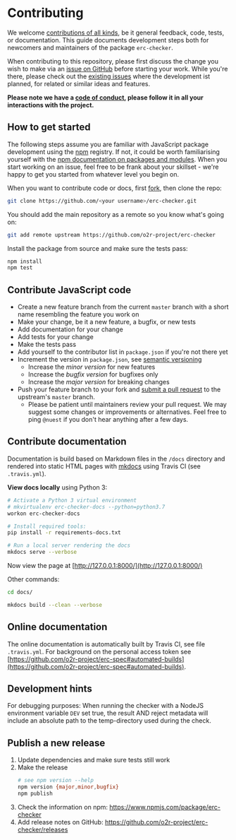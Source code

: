 # Contributing

We welcome [contributions of all kinds](https://opensource.guide/how-to-contribute/), be it general feedback, code, tests, or documentation.
This guide documents development steps both for newcomers and maintainers of the package `erc-checker`.

When contributing to this repository, please first discuss the change you wish to make via an [issue on GitHub](https://github.com/o2r-project/erc-checker/issues) before starting your work.
While you're there, please check out the [existing issues](https://github.com/o2r-project/erc-checker/issues)  where the development ist planned, for related or similar ideas and features.

**Please note we have a [code of conduct](CONDUCT.md), please follow it in all your interactions with the project.**

## How to get started

The following steps assume you are familiar with JavaScript package development using the [npm](https://www.npmjs.com/) registry.
If not, it could be worth familiarising yourself with the [npm documentation on packages and modules](https://docs.npmjs.com/packages-and-modules/).
When you start working on an issue, feel free to be frank about your skillset - we're happy to get you started from whatever level you begin on.

When you want to contribute code or docs, first [fork](https://help.github.com/en/articles/fork-a-repo), then clone the repo:

```bash
git clone https://github.com/<your username>/erc-checker.git
```

You should add the main repository as a remote so you know what's going on:

```bash
git add remote upstream https://github.com/o2r-project/erc-checker
```

Install the package from source and make sure the tests pass:

```bash
npm install
npm test
```

## Contribute JavaScript code

- Create a new feature branch from the current `master` branch with a short name resembling the feature you work on
- Make your change, be it a new feature, a bugfix, or new tests
- Add documentation for your change
- Add tests for your change
- Make the tests pass
- Add yourself to the contributor list in `package.json` if you're not there yet
- Increment the version in `package.json`, see [semantic versioning]()
  - Increase the _minor version_ for new features
  - Increase the _bugfix version_ for bugfixes only
  - Increase the _major version_ for breaking changes
- Push your feature branch to your fork and [submit a pull request](https://help.github.com/en/articles/about-pull-requests) to the upstream's `master` branch.
  - Please be patient until maintainers review your pull request.
    We may suggest some changes or improvements or alternatives.
    Feel free to ping `@nuest` if you don't hear anything after a few days.

## Contribute documentation

Documentation is build based on Markdown files in the `/docs` directory and rendered into static HTML pages with [mkdocs]() using Travis CI (see `.travis.yml`).

**View docs locally** using Python 3:

```bash
# Activate a Python 3 virtual environment
# mkvirtualenv erc-checker-docs --python=python3.7
workon erc-checker-docs

# Install required tools:
pip install -r requirements-docs.txt

# Run a local server rendering the docs
mkdocs serve --verbose
```

Now view the page at [http://127.0.0.1:8000/](http://127.0.0.1:8000/)

Other commands:

```bash
cd docs/

mkdocs build --clean --verbose
```

## Online documentation

The online documentation is automatically built by Travis CI, see file `.travis.yml`.
For background on the personal access token see [https://github.com/o2r-project/erc-spec#automated-builds](https://github.com/o2r-project/erc-spec#automated-builds).

## Development hints

For debugging purposes: When running the checker with a NodeJS environment variable `DEV` set true, the result AND reject metadata will include an absolute path to the temp-directory used during the check.

## Publish a new release

1. Update dependencies and make sure tests still work
1. Make the release
   ```bash
   # see npm version --help
   npm version {major,minor,bugfix}
   npm publish
   ```
1. Check the information on npm: https://www.npmjs.com/package/erc-checker
1. Add release notes on GitHub: https://github.com/o2r-project/erc-checker/releases
